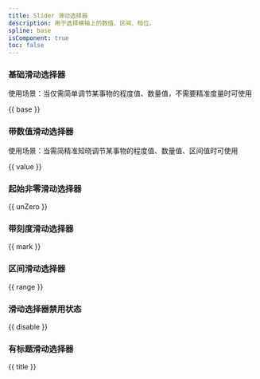 ```yaml
---
title: Slider 滑动选择器
description: 用于选择横轴上的数值、区间、档位。
spline: base
isComponent: true
toc: false
---
```


### 基础滑动选择器

使用场景：当仅需简单调节某事物的程度值、数量值，不需要精准度量时可使用

{{ base }}

### 带数值滑动选择器

使用场景：当需简精准知晓调节某事物的程度值、数量值、区间值时可使用

{{ value }}

### 起始非零滑动选择器

{{ unZero }}

### 带刻度滑动选择器

{{ mark }}

### 区间滑动选择器

{{ range }}

### 滑动选择器禁用状态

{{ disable }}

### 有标题滑动选择器

{{ title }}
